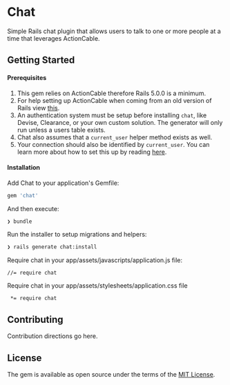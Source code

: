 # Chat
Simple Rails chat plugin that allows users to talk to one or more people at a
time that leverages ActionCable.

## Getting Started

#### Prerequisites
1. This gem relies on ActionCable therefore Rails 5.0.0 is a minimum.
1. For help setting up ActionCable when coming from an old version of Rails view
[this](https://www.github.com/npezza93/chat/blob/master/action_cable_setup.md).
1. An authentication system must be setup before installing `chat`, like
Devise, Clearance, or your own custom solution. The generator will only run
unless a users table exists.
1. Chat also assumes that a `current_user` helper
method exists as well.
1. Your connection should also be identified by `current_user`. You can learn
more about how to set this up by reading
[here](http://edgeguides.rubyonrails.org/action_cable_overview.html#server-side-components-connections).

#### Installation
Add Chat to your application's Gemfile:

```ruby
gem 'chat'
```

And then execute:
```bash
❯ bundle
```

Run the installer to setup migrations and helpers:
```bash
❯ rails generate chat:install
```

Require chat in your app/assets/javascripts/application.js file:

```
//= require chat
```

Require chat in your app/assets/stylesheets/application.css file

```
 *= require chat
```


## Contributing
Contribution directions go here.

## License
The gem is available as open source under the terms of the [MIT License](http://opensource.org/licenses/MIT).

